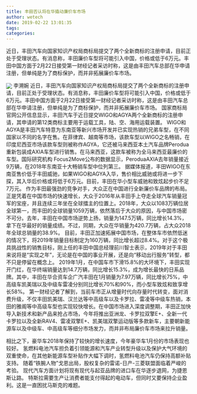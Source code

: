 ```yaml
---
title: 丰田否认将在华撬动廉价车市场
author: wetech
date: 2019-02-22 13:01:35
tags: 
categories: 
---
```

近日，丰田汽车向国家知识产权局商标局提交了两个全新商标的注册申请，目前正处于受理状态。有消息称，丰田廉价车型将可能引入中国，价格或低于6万元。丰田中国方面于2月22日接受第一财经记者采访时称，这是由丰田汽车总部在华申请注册，但单纯是为了商标保护，而并非拓展廉价车市场。
<!-- more -->
<img align="center" border="0" src="https://imgcdn.yicai.com/uppics/images/2019/02/91fd05a87360c18cd5c99b77ac0ad3dd.jpg" />
李溯婉
近日，丰田汽车向国家知识产权局商标局提交了两个全新商标的注册申请，目前正处于受理状态。有消息称，丰田廉价车型将可能引入中国，价格或低于6万元。丰田中国方面于2月22日接受第一财经记者采访时称，这是由丰田汽车总部在华申请注册，但单纯是为了商标保护，而并非拓展廉价车市场。
国家商标局官网公开信息显示，丰田汽车于近日提交WIGO和AGYA两个全新商标的注册申请，其申请的第12类商标主要用于运载工具，陆、空、海用运载装置。
WIGO和AGYA是丰田汽车特意为东南亚等新兴市场开发并已实现热销的兄弟车型，在不同国家以不同的名字在售。在菲律宾、越南等市场，该款车型以WIGO之名畅销，在印度尼西亚市场该款车型则被称作AGYA，它还被马来西亚本土汽车品牌Perodua重新包装成AXIA车型进行销售。在马来西亚，这款车被称为全马来西亚最廉价的车型。国际研究机构 Focus2Move公布的数据显示，PeroduaAXIA去年销量接近9万辆，在2018年东南亚十大畅销车型中位列第三。
据媒体报道，丰田WIGO在东南亚售价低于丰田威驰，如果WIGO和AGYA入华，售价相比威驰或将进一步下探，其入华后价格或将低于6万元。目前，丰田在华小型车威驰和致炫起步价不足7万元。
作为丰田最强劲的竞争对手，大众正在中国进行全新廉价车品牌的布局。正是凭着在中国市场的快速增长，大众于2016年从丰田手上夺走全球汽车销量冠军的宝座，并且连续三年坐在全球擂主的位置上。2018年，大众以1083万辆位居全球第一，而丰田的全球销量1059万辆，依然落后于大众的原因，与中国市场密不可分。去年，丰田在中国市场逆势上扬，销量为147.5万辆，同比增长14.3%，拿下在华最好的销量成绩。不过，同期，大众在华销量为420.7万辆，占大众2018年全球总销量的38.9%。
目前，丰田正加速拓展中国市场，在整体车市依然低迷的情况下，将2019年销量目标制定为160万辆，同比增长超过8.4%。对于这个极具挑战性的销售目标，刚上任的丰田中国总经理前川智士表示，2019年对于丰田来说将是“实现之年”，无论是在中国的事业开展，还是向“移动出行服务”转型，都不只是停留在概念上。
2019年1月，在中国车市下滑15.8%的大环境下，丰田实现开门红，在华终端销量达到14.7万辆，同比增长15.3%，成为增长最快的日系品牌。其中，丰田在华合资车企广汽丰田在1月销量为7.97万辆，同比增长75%，中高级车凯美瑞以及中级车雷凌分别同比增长70%和90%，而小型车致炫和致享增长58%。
第一财经记者了解到，当前车市正从增量时代向存量时代转变，面对消费升级，不仅丰田凯美瑞、汉兰达等中高级车以及卡罗拉、雷凌等中级车热销，本田的雅阁等中高级车型也实现较快增长。在中国市场进入深度调整期，丰田正加快导入新技术和新产品来抢占市场，今年将推出亚洲龙、卡罗拉双擎E+、全新一代卡罗拉以及全新RAV4、雷凌双擎E+、凯美瑞双擎运动版等多款新车，主要朝新能源车以及中级车、中高级车等细分市场发力，而并非布局廉价车市场来拉升销量。
 
 
相比之下，豪华车2018年保持了较快的增长速度，今年豪华车1月份的市场表现也较好。
氢燃料电池汽车担负着引领能源和汽车产业转型升级以及保护大气环境的双重使命，在其他新能源车型补贴作大幅下调时，氢燃料电池汽车仍保持高额补贴支持。
随着“铁腕人物”戈恩出局，股权复杂的雷诺-日产-三菱联盟面临着严峻的考验。
现代汽车方面计划将现有现代与起亚品牌的进口车在华逐步退网，为捷恩斯让路。
特斯拉需要生产让消费者能支付得起的电动车，但同时又要保持企业盈利。这是一直困扰马斯克的难题。
